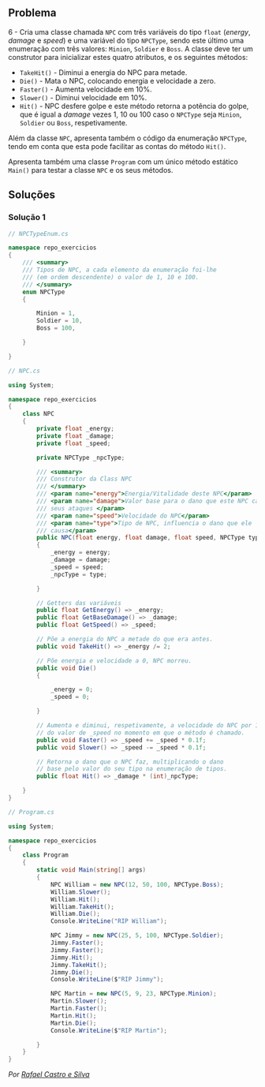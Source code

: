 ## Problema

6 - Cria uma classe chamada `NPC` com três variáveis do tipo `float` (_energy_,
_damage_ e _speed_) e uma variável do tipo `NPCType`, sendo este último uma
enumeração com três valores: `Minion`, `Soldier` e `Boss`. A classe deve ter
um construtor para inicializar estes quatro atributos, e os seguintes métodos:

* `TakeHit()` - Diminui a energia do NPC para metade.
* `Die()` - Mata o NPC, colocando energia e velocidade a zero.
* `Faster()` - Aumenta velocidade em 10%.
* `Slower()` - Diminui velocidade em 10%.
* `Hit()` - NPC desfere golpe e este método retorna a potência do golpe, que é
igual a _damage_ vezes 1, 10 ou 100 caso o `NPCType` seja `Minion`, `Soldier`
ou `Boss`, respetivamente.

Além da classe `NPC`, apresenta também o código da enumeração `NPCType`, tendo
em conta que esta pode facilitar as contas do método `Hit()`.

Apresenta também uma classe `Program` com um único método estático `Main()`
para testar a classe `NPC` e os seus métodos.

## Soluções

### Solução 1

```cs
// NPCTypeEnum.cs

namespace repo_exercicios
{
    /// <summary>
    /// Tipos de NPC, a cada elemento da enumeração foi-lhe
    /// (em ordem descendente) o valor de 1, 10 e 100.
    /// </summary>
    enum NPCType
    {

        Minion = 1,
        Soldier = 10,
        Boss = 100,

    }

}
```

```cs
// NPC.cs

using System;

namespace repo_exercicios
{
    class NPC
    {
        private float _energy;
        private float _damage;
        private float _speed;

        private NPCType _npcType;

        /// <summary>
        /// Construtor da Class NPC
        /// </summary>
        /// <param name="energy">Energia/Vitalidade deste NPC</param>
        /// <param name="damage">Valor base para o dano que este NPC causa nos 
        /// seus ataques </param>
        /// <param name="speed">Velocidade do NPC</param>
        /// <param name="type">Tipo de NPC, influencia o dano que ele 
        /// causa</param>
        public NPC(float energy, float damage, float speed, NPCType type)
        {
            _energy = energy;
            _damage = damage;
            _speed = speed;
            _npcType = type;

        }

        // Getters das variáveis
        public float GetEnergy() => _energy;
        public float GetBaseDamage() => _damage;
        public float GetSpeed() => _speed;

        // Põe a energia do NPC a metade do que era antes.
        public void TakeHit() => _energy /= 2;

        // Põe energia e velocidade a 0, NPC morreu.
        public void Die()
        {

            _energy = 0;
            _speed = 0;

        }

        // Aumenta e diminui, respetivamente, a velocidade do NPC por 10%
        // do valor de _speed no momento em que o método é chamado.
        public void Faster() => _speed += _speed * 0.1f;
        public void Slower() => _speed -= _speed * 0.1f;

        // Retorna o dano que o NPC faz, multiplicando o dano
        // base pelo valor do seu tipo na enumeração de tipos.
        public float Hit() => _damage * (int)_npcType;

    }
}
```

```cs
// Program.cs

using System;

namespace repo_exercicios
{
    class Program
    {
        static void Main(string[] args)
        {
            NPC William = new NPC(12, 50, 100, NPCType.Boss);
            William.Slower();
            William.Hit();
            William.TakeHit();
            William.Die();
            Console.WriteLine("RIP William");

            NPC Jimmy = new NPC(25, 5, 100, NPCType.Soldier);
            Jimmy.Faster();
            Jimmy.Faster();
            Jimmy.Hit();
            Jimmy.TakeHit();
            Jimmy.Die();
            Console.WriteLine($"RIP Jimmy");

            NPC Martin = new NPC(5, 9, 23, NPCType.Minion);
            Martin.Slower();
            Martin.Faster();
            Martin.Hit();
            Martin.Die();
            Console.WriteLine($"RIP Martin");

        }
    }
}
```

*Por [Rafael Castro e Silva](https://github.com/RafaelCS-Aula)*